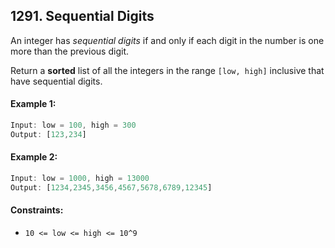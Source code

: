 ## 1291. Sequential Digits

An integer has _sequential digits_ if and only if each digit in the number is one more than the previous digit.

Return a **sorted** list of all the integers in the range `[low, high]` inclusive that have sequential digits.

#### Example 1:
```js
Input: low = 100, high = 300
Output: [123,234]
```
#### Example 2:
```js
Input: low = 1000, high = 13000
Output: [1234,2345,3456,4567,5678,6789,12345]
```

#### Constraints:
- `10 <= low <= high <= 10^9`
